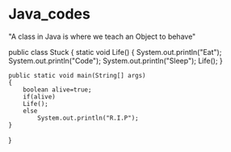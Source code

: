 # Java_codes
"A class in Java is where we teach an Object to behave"


public class Stuck {
	static void Life()
	{
		System.out.println("Eat");
		System.out.println("Code");
		System.out.println("Sleep");
		Life();
	}
	
	public static void main(String[] args)
	{
		boolean alive=true;
		if(alive)
		Life();	
		else
			System.out.println("R.I.P");
	}

}
